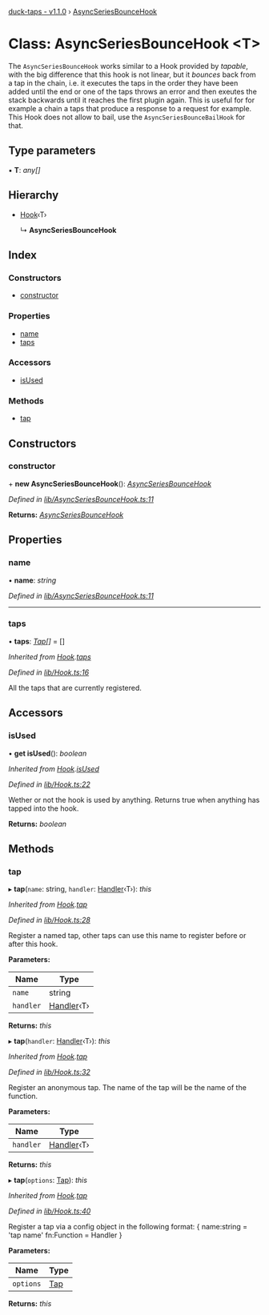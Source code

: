 [duck-taps - v1.1.0](../README.md) › [AsyncSeriesBounceHook](asyncseriesbouncehook.md)

# Class: AsyncSeriesBounceHook <**T**>

The `AsyncSeriesBounceHook` works similar to a Hook provided by *tapable*, with the big difference that this hook is not linear,
but it *bounces* back from a tap in the chain, i.e. it executes the taps in the order they have been added until the end or one of the taps throws an error and then exeutes the stack backwards until it reaches the first plugin again.
This is useful for for example a chain a taps that produce a response to a request for example.
This Hook does not allow to bail, use the `AsyncSeriesBounceBailHook` for that.

## Type parameters

▪ **T**: *any[]*

## Hierarchy

* [Hook](hook.md)‹T›

  ↳ **AsyncSeriesBounceHook**

## Index

### Constructors

* [constructor](asyncseriesbouncehook.md#constructor)

### Properties

* [name](asyncseriesbouncehook.md#name)
* [taps](asyncseriesbouncehook.md#taps)

### Accessors

* [isUsed](asyncseriesbouncehook.md#isused)

### Methods

* [tap](asyncseriesbouncehook.md#tap)

## Constructors

###  constructor

\+ **new AsyncSeriesBounceHook**(): *[AsyncSeriesBounceHook](asyncseriesbouncehook.md)*

*Defined in [lib/AsyncSeriesBounceHook.ts:11](https://github.com/JonasKruckenberg/duck-taps/blob/f992b34/lib/AsyncSeriesBounceHook.ts#L11)*

**Returns:** *[AsyncSeriesBounceHook](asyncseriesbouncehook.md)*

## Properties

###  name

• **name**: *string*

*Defined in [lib/AsyncSeriesBounceHook.ts:11](https://github.com/JonasKruckenberg/duck-taps/blob/f992b34/lib/AsyncSeriesBounceHook.ts#L11)*

___

###  taps

• **taps**: *[Tap](../interfaces/tap.md)[]* = []

*Inherited from [Hook](hook.md).[taps](hook.md#taps)*

*Defined in [lib/Hook.ts:16](https://github.com/JonasKruckenberg/duck-taps/blob/f992b34/lib/Hook.ts#L16)*

All the taps that are currently registered.

## Accessors

###  isUsed

• **get isUsed**(): *boolean*

*Inherited from [Hook](hook.md).[isUsed](hook.md#isused)*

*Defined in [lib/Hook.ts:22](https://github.com/JonasKruckenberg/duck-taps/blob/f992b34/lib/Hook.ts#L22)*

Wether or not the hook is used by anything.
Returns true when anything has tapped into the hook.

**Returns:** *boolean*

## Methods

###  tap

▸ **tap**(`name`: string, `handler`: [Handler](../README.md#handler)‹T›): *this*

*Inherited from [Hook](hook.md).[tap](hook.md#tap)*

*Defined in [lib/Hook.ts:28](https://github.com/JonasKruckenberg/duck-taps/blob/f992b34/lib/Hook.ts#L28)*

Register a named tap, other taps can use this name to register before or after this hook.

**Parameters:**

Name | Type |
------ | ------ |
`name` | string |
`handler` | [Handler](../README.md#handler)‹T› |

**Returns:** *this*

▸ **tap**(`handler`: [Handler](../README.md#handler)‹T›): *this*

*Inherited from [Hook](hook.md).[tap](hook.md#tap)*

*Defined in [lib/Hook.ts:32](https://github.com/JonasKruckenberg/duck-taps/blob/f992b34/lib/Hook.ts#L32)*

Register an anonymous tap. The name of the tap will be the name of the function.

**Parameters:**

Name | Type |
------ | ------ |
`handler` | [Handler](../README.md#handler)‹T› |

**Returns:** *this*

▸ **tap**(`options`: [Tap](../interfaces/tap.md)): *this*

*Inherited from [Hook](hook.md).[tap](hook.md#tap)*

*Defined in [lib/Hook.ts:40](https://github.com/JonasKruckenberg/duck-taps/blob/f992b34/lib/Hook.ts#L40)*

Register a tap via a config object in the following format:
{
 name:string = 'tap name'
 fn:Function = Handler
}

**Parameters:**

Name | Type |
------ | ------ |
`options` | [Tap](../interfaces/tap.md) |

**Returns:** *this*
